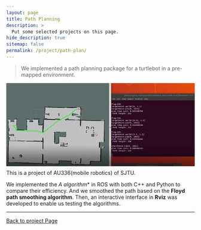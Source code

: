 ```yaml
---
layout: page
title: Path Planning
description: >
  Put some selected projects on this page.
hide_description: true
sitemap: false
permalink: /project/path-plan/
---
```

>We implemented a path planning package for a turtlebot
in a pre-mapped environment.

<img src="assets/img/Plan.jpg" style="zoom:90%; display:block; margin:10px auto;" />
This is a project of AU336(mobile robotics) of SJTU.

We implemented the **A* algorithm** in ROS with both C++ and Python to compare their
efficiency. And we smoothed
the path based on the **Floyd path smoothing algorithm**. Then, an interactive
interface in **Rviz** was developed to enable us testing the algorithms.

<!-- - Implemented the **A* algorithm** in ROS with both C++ and Python.
- Smoothed the path based on the **Floyd path smoothing algorithm**.
- Developed an interactive interface in Rviz.
- Compare the efficiency between C++ and Python implementation. -->

---
[Back to project Page](/project/)

